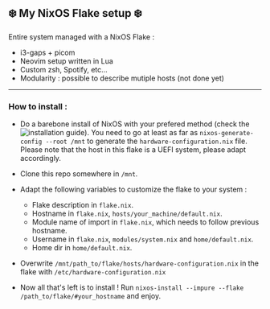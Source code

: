 ## ❄️ My NixOS Flake setup ❄️

Entire system managed with a NixOS Flake :
- i3-gaps + picom
- Neovim setup written in Lua
- Custom zsh, Spotify, etc...
- Modularity : possible to describe mutiple hosts (not done yet)

---

### How to install :

- Do a barebone install of NixOS with your prefered method (check the ![installation guide](https://nixos.wiki/wiki/NixOS_Installation_Guide)). You need to go at least as far as `nixos-generate-config --root /mnt` to generate the `hardware-configuration.nix` file. Please note that the host in this flake is a UEFI system, please adapt accordingly.

- Clone this repo somewhere in `/mnt`.
- Adapt the following variables to customize the flake to your system :
    - Flake description in `flake.nix`.
    - Hostname in `flake.nix`, `hosts/your_machine/default.nix`.
    - Module name of import in `flake.nix`, which needs to follow previous hostname.
    - Username in `flake.nix`, `modules/system.nix` and `home/default.nix`.
    - Home dir in `home/default.nix`.
- Overwrite `/mnt/path_to/flake/hosts/hardware-configuration.nix` in the flake with `/etc/hardware-configuration.nix`
- Now all that's left is to install ! Run `nixos-install --impure --flake /path_to/flake/#your_hostname` and enjoy.

